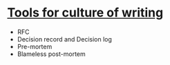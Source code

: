# [Tools for culture of writing][mattblewitt2021]

* RFC
* Decision record and Decision log
* Pre-mortem
* Blameless post-mortem

[mattblewitt2021]: https://matt.blwt.io/post/tools-for-a-culture-of-writing/
